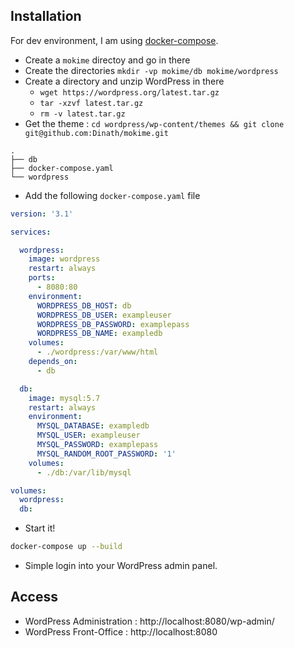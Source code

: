## Installation

For dev environment, I am using [docker-compose](https://docs.docker.com/compose/).

* Create a `mokime` directoy and go in there
* Create the directories `mkdir -vp mokime/db mokime/wordpress`
* Create a directory and unzip WordPress in there
  * `wget https://wordpress.org/latest.tar.gz`
  * `tar -xzvf latest.tar.gz`
  * `rm -v latest.tar.gz`
* Get the theme : `cd wordpress/wp-content/themes && git clone git@github.com:Dinath/mokime.git`

```
.
├── db
├── docker-compose.yaml
└── wordpress
```
* Add the following `docker-compose.yaml` file

```yaml
version: '3.1'

services:

  wordpress:
    image: wordpress
    restart: always
    ports:
      - 8080:80
    environment:
      WORDPRESS_DB_HOST: db
      WORDPRESS_DB_USER: exampleuser
      WORDPRESS_DB_PASSWORD: examplepass
      WORDPRESS_DB_NAME: exampledb
    volumes:
      - ./wordpress:/var/www/html
    depends_on:
      - db

  db:
    image: mysql:5.7
    restart: always
    environment:
      MYSQL_DATABASE: exampledb
      MYSQL_USER: exampleuser
      MYSQL_PASSWORD: examplepass
      MYSQL_RANDOM_ROOT_PASSWORD: '1'
    volumes:
      - ./db:/var/lib/mysql

volumes:
  wordpress:
  db:
```

* Start it! 

```sh
docker-compose up --build
```
* Simple login into your WordPress admin panel.

## Access

* WordPress Administration : http://localhost:8080/wp-admin/
* WordPress Front-Office : http://localhost:8080

